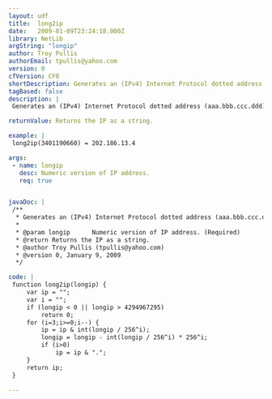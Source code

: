 ```yaml
---
layout: udf
title:  long2ip
date:   2009-01-09T23:24:18.000Z
library: NetLib
argString: "longip"
author: Troy Pullis
authorEmail: tpullis@yahoo.com
version: 0
cfVersion: CF8
shortDescription: Generates an (IPv4) Internet Protocol dotted address (aaa.bbb.ccc.ddd) from the proper address representation.
tagBased: false
description: |
 Generates an (IPv4) Internet Protocol dotted address (aaa.bbb.ccc.ddd) from the proper address representation. Returns 0 if error occurs.

returnValue: Returns the IP as a string.

example: |
 long2ip(3401190660) = 202.186.13.4

args:
 - name: longip
   desc: Numeric version of IP address.
   req: true


javaDoc: |
 /**
  * Generates an (IPv4) Internet Protocol dotted address (aaa.bbb.ccc.ddd) from the proper address representation.
  * 
  * @param longip      Numeric version of IP address. (Required)
  * @return Returns the IP as a string. 
  * @author Troy Pullis (tpullis@yahoo.com) 
  * @version 0, January 9, 2009 
  */

code: |
 function long2ip(longip) {
     var ip = "";
     var i = "";
     if (longip < 0 || longip > 4294967295) 
         return 0;
     for (i=3;i>=0;i--) {
         ip = ip & int(longip / 256^i);
         longip = longip - int(longip / 256^i) * 256^i;
         if (i>0) 
             ip = ip & ".";
     }
     return ip;
 }

---
```


